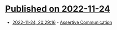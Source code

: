 # [Published on 2022-11-24](index.md)

* [2022-11-24, 20:29:16](https://news.ycombinator.com/item?id=33735868) - [Assertive Communication](https://nickwignall.com/assertiveness/)
